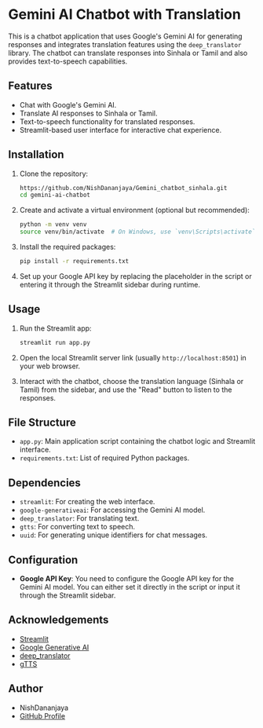  

 
# Gemini AI Chatbot with Translation

This is a chatbot application that uses Google's Gemini AI for generating responses and integrates translation features using the `deep_translator` library. The chatbot can translate responses into Sinhala or Tamil and also provides text-to-speech capabilities.

## Features

- Chat with Google's Gemini AI.
- Translate AI responses to Sinhala or Tamil.
- Text-to-speech functionality for translated responses.
- Streamlit-based user interface for interactive chat experience.

## Installation

1. Clone the repository:

   ```bash
   https://github.com/NishDananjaya/Gemini_chatbot_sinhala.git
   cd gemini-ai-chatbot
   ```

2. Create and activate a virtual environment (optional but recommended):

   ```bash
   python -m venv venv
   source venv/bin/activate  # On Windows, use `venv\Scripts\activate`
   ```

3. Install the required packages:

   ```bash
   pip install -r requirements.txt
   ```

4. Set up your Google API key by replacing the placeholder in the script or entering it through the Streamlit sidebar during runtime.

## Usage

1. Run the Streamlit app:

   ```bash
   streamlit run app.py
   ```

2. Open the local Streamlit server link (usually `http://localhost:8501`) in your web browser.

3. Interact with the chatbot, choose the translation language (Sinhala or Tamil) from the sidebar, and use the "Read" button to listen to the responses.

## File Structure

- `app.py`: Main application script containing the chatbot logic and Streamlit interface.
- `requirements.txt`: List of required Python packages.

## Dependencies

- `streamlit`: For creating the web interface.
- `google-generativeai`: For accessing the Gemini AI model.
- `deep_translator`: For translating text.
- `gtts`: For converting text to speech.
- `uuid`: For generating unique identifiers for chat messages.

## Configuration

- **Google API Key**: You need to configure the Google API key for the Gemini AI model. You can either set it directly in the script or input it through the Streamlit sidebar.

## Acknowledgements

- [Streamlit](https://streamlit.io/)
- [Google Generative AI](https://developers.google.com/generative-ai)
- [deep_translator](https://pypi.org/project/deep-translator/)
- [gTTS](https://pypi.org/project/gTTS/)

## Author

- NishDananjaya
- [GitHub Profile](https://github.com/NishDananjaya)
```
